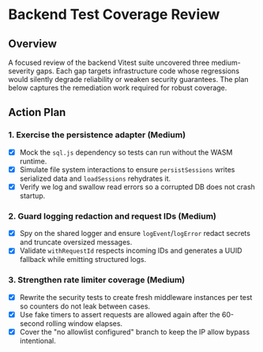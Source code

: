 # Backend Test Coverage Review

## Overview
A focused review of the backend Vitest suite uncovered three medium-severity gaps. Each gap targets infrastructure code whose regressions would silently degrade reliability or weaken security guarantees. The plan below captures the remediation work required for robust coverage.

## Action Plan

### 1. Exercise the persistence adapter (Medium)
- [x] Mock the `sql.js` dependency so tests can run without the WASM runtime.
- [x] Simulate file system interactions to ensure `persistSessions` writes serialized data and `loadSessions` rehydrates it.
- [x] Verify we log and swallow read errors so a corrupted DB does not crash startup.

### 2. Guard logging redaction and request IDs (Medium)
- [x] Spy on the shared logger and ensure `logEvent`/`logError` redact secrets and truncate oversized messages.
- [x] Validate `withRequestId` respects incoming IDs and generates a UUID fallback while emitting structured logs.

### 3. Strengthen rate limiter coverage (Medium)
- [x] Rewrite the security tests to create fresh middleware instances per test so counters do not leak between cases.
- [x] Use fake timers to assert requests are allowed again after the 60-second rolling window elapses.
- [x] Cover the "no allowlist configured" branch to keep the IP allow bypass intentional.

